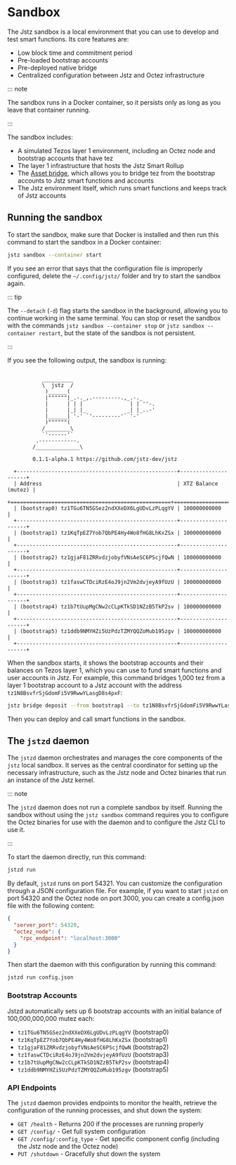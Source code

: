 # Sandbox

The Jstz sandbox is a local environment that you can use to develop and test smart functions.
Its core features are:

- Low block time and commitment period
- Pre-loaded bootstrap accounts
- Pre-deployed native bridge
- Centralized configuration between Jstz and Octez infrastructure

::: note

The sandbox runs in a Docker container, so it persists only as long as you leave that container running.

:::

The sandbox includes:

- A simulated Tezos layer 1 environment, including an Octez node and bootstrap accounts that have tez
- The layer 1 infrastructure that hosts the Jstz Smart Rollup
- The [Asset bridge](/architecture/bridge), which allows you to bridge tez from the bootstrap accounts to Jstz smart functions and accounts
- The Jstz environment itself, which runs smart functions and keeps track of Jstz accounts

## Running the sandbox

To start the sandbox, make sure that Docker is installed and then run this command to start the sandbox in a Docker container:

```sh
jstz sandbox --container start
```

If you see an error that says that the configuration file is improperly configured, delete the `~/.config/jstz/` folder and try to start the sandbox again.

::: tip

The `--detach` (`-d`) flag starts the sandbox in the background, allowing you to continue working in the same terminal.
You can stop or reset the sandbox with the commands `jstz sandbox --container stop` or `jstz sandbox --container restart`, but the state of the sandbox is not persistent.

:::

If you see the following output, the sandbox is running:

```

           __________
           \  jstz  /
            )______(
            |""""""|_.-._,.---------.,_.-._
            |      | | |               | | ''-.
            |      |_| |_             _| |_..-'
            |______| '-' `'---------'` '-'
            )""""""(
           /________\
           `'------'`
         .------------.
        /______________\

        0.1.1-alpha.1 https://github.com/jstz-dev/jstz

  +---------------------------------------------------+---------------------+
  | Address                                           | XTZ Balance (mutez) |
  +===================================================+=====================+
  | (bootstrap0) tz1TGu6TN5GSez2ndXXeDX6LgUDvLzPLqgYV | 100000000000        |
  +---------------------------------------------------+---------------------+
  | (bootstrap1) tz1KqTpEZ7Yob7QbPE4Hy4Wo8fHG8LhKxZSx | 100000000000        |
  +---------------------------------------------------+---------------------+
  | (bootstrap2) tz1gjaF81ZRRvdzjobyfVNsAeSC6PScjfQwN | 100000000000        |
  +---------------------------------------------------+---------------------+
  | (bootstrap3) tz1faswCTDciRzE4oJ9jn2Vm2dvjeyA9fUzU | 100000000000        |
  +---------------------------------------------------+---------------------+
  | (bootstrap4) tz1b7tUupMgCNw2cCLpKTkSD1NZzB5TkP2sv | 100000000000        |
  +---------------------------------------------------+---------------------+
  | (bootstrap5) tz1ddb9NMYHZi5UzPdzTZMYQQZoMub195zgv | 100000000000        |
  +---------------------------------------------------+---------------------+
```

When the sandbox starts, it shows the bootstrap accounts and their balances on Tezos layer 1, which you can use to fund smart functions and user accounts in Jstz.
For example, this command bridges 1,000 tez from a layer 1 bootstrap account to a Jstz account with the address `tz1N8BsvfrSjGdomFi5V9RwwYLasgD8s4pxF`:

```sh
jstz bridge deposit --from bootstrap1 --to tz1N8BsvfrSjGdomFi5V9RwwYLasgD8s4pxF --amount 1000 -n dev
```

Then you can deploy and call smart functions in the sandbox.

## The `jstzd` daemon

The `jstzd` daemon orchestrates and manages the core components of the `jstz` local sandbox.
It serves as the central coordinator for setting up the necessary infrastructure, such as the Jstz node and Octez binaries that run an instance of the Jstz kernel.

::: note

The `jstzd` daemon does not run a complete sandbox by itself.
Running the sandbox without using the `jstz sandbox` command requires you to configure the Octez binaries for use with the daemon and to configure the Jstz CLI to use it.

:::

To start the daemon directly, run this command:

```bash
jstzd run
```

By default, `jstzd` runs on port 54321.
You can customize the configuration through a JSON configuration file.
For example, if you want to start `jstzd` on port 54320 and the Octez node on port 3000, you can create a config.json file with the following content:

```json
{
  "server_port": 54320,
  "octez_node": {
    "rpc_endpoint": "localhost:3000"
  }
}
```

Then start the daemon with this configuration by running this command:

```bash
jstzd run config.json
```

### Bootstrap Accounts

Jstzd automatically sets up 6 bootstrap accounts with an initial balance of 100,000,000,000 mutez each:

- `tz1TGu6TN5GSez2ndXXeDX6LgUDvLzPLqgYV` (bootstrap0)
- `tz1KqTpEZ7Yob7QbPE4Hy4Wo8fHG8LhKxZSx` (bootstrap1)
- `tz1gjaF81ZRRvdzjobyfVNsAeSC6PScjfQwN` (bootstrap2)
- `tz1faswCTDciRzE4oJ9jn2Vm2dvjeyA9fUzU` (bootstrap3)
- `tz1b7tUupMgCNw2cCLpKTkSD1NZzB5TkP2sv` (bootstrap4)
- `tz1ddb9NMYHZi5UzPdzTZMYQQZoMub195zgv` (bootstrap5)

### API Endpoints

The `jstzd` daemon provides endpoints to monitor the health, retrieve the configuration of the running processes, and shut down the system:

- `GET /health` - Returns 200 if the processes are running properly
- `GET /config/` - Get full system configuration
- `GET /config/:config_type` - Get specific component config (including the Jstz node and the Octez node)
- `PUT /shutdown` - Gracefully shut down the system
